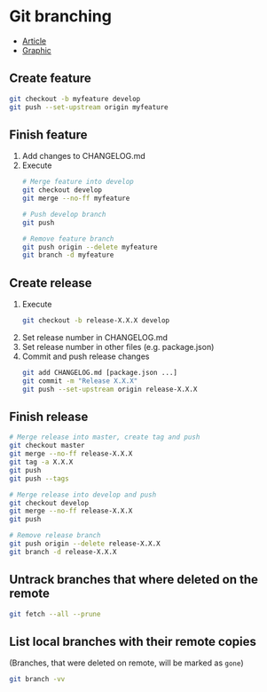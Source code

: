 # Git branching
* [Article](http://nvie.com/posts/a-successful-git-branching-model/)
* [Graphic](http://nvie.com/files/Git-branching-model.pdf)

## Create feature
```bash
git checkout -b myfeature develop
git push --set-upstream origin myfeature
```

## Finish feature
1. Add changes to CHANGELOG.md
2. Execute
   ```bash
   # Merge feature into develop
   git checkout develop
   git merge --no-ff myfeature
   
   # Push develop branch
   git push
   
   # Remove feature branch
   git push origin --delete myfeature
   git branch -d myfeature
   ```

## Create release
1. Execute  
   ```bash
   git checkout -b release-X.X.X develop
   ```
2. Set release number in CHANGELOG.md
3. Set release number in other files (e.g. package.json)
4. Commit and push release changes  
   ```bash
   git add CHANGELOG.md [package.json ...]
   git commit -m "Release X.X.X"
   git push --set-upstream origin release-X.X.X
   ```

## Finish release
```bash
# Merge release into master, create tag and push
git checkout master
git merge --no-ff release-X.X.X
git tag -a X.X.X
git push
git push --tags

# Merge release into develop and push
git checkout develop
git merge --no-ff release-X.X.X
git push

# Remove release branch
git push origin --delete release-X.X.X
git branch -d release-X.X.X
```

## Untrack branches that where deleted on the remote
```bash
git fetch --all --prune
```

## List local branches with their remote copies
(Branches, that were deleted on remote, will be marked as `gone`)
```bash
git branch -vv
```

